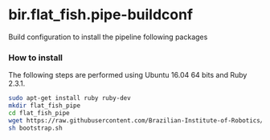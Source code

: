 # bir.flat_fish.pipe-buildconf
 Build configuration to install the pipeline following packages

### How to install

The following steps are performed using Ubuntu 16.04 64 bits and Ruby 2.3.1.

```sh
sudo apt-get install ruby ruby-dev
mkdir flat_fish_pipe
cd flat_fish_pipe
wget https://raw.githubusercontent.com/Brazilian-Institute-of-Robotics/bir.flat_fish.pipe-buildconf/master/bootstrap.sh?token=AHgaOhXD9mb-5yfnKJt3uL9el2NjpdDYks5bV2E8wA%3D%3D -O bootstrap.sh
sh bootstrap.sh
```